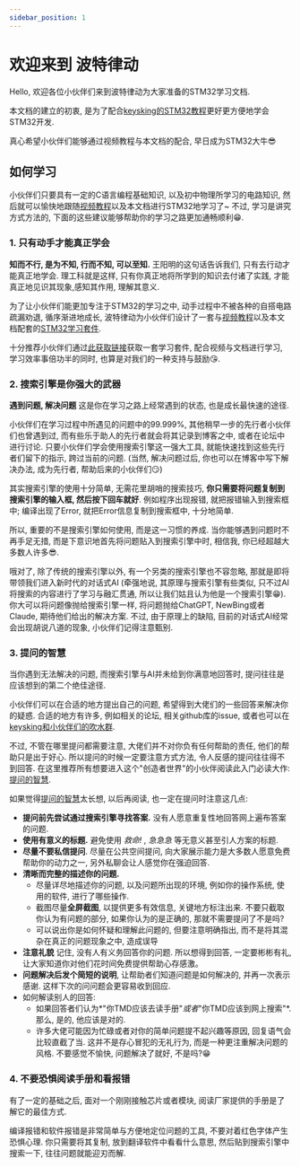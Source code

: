 ```yaml
---
sidebar_position: 1
---
```


# 欢迎来到 波特律动

Hello, 欢迎各位小伙伴们来到波特律动为大家准备的STM32学习文档.

本文档的建立的初衷, 是为了配合[keysking的STM32教程](https://www.bilibili.com/video/BV12v4y1y7uV/?spm_id_from=333.337.search-card.all.click&vd_source=bfe90f44314056ad085d0f44a07d14f1)更好更方便地学会STM32开发.

真心希望小伙伴们能够通过视频教程与本文档的配合, 早日成为STM32大牛😎

## 如何学习

小伙伴们只要具有一定的C语言编程基础知识, 以及初中物理所学习的电路知识, 然后就可以愉快地跟随[视频教程](https://www.bilibili.com/video/BV12v4y1y7uV)以及本文档进行STM32地学习了~ 不过, 学习是讲究方式方法的, 下面的这些建议能够帮助你的学习之路更加通畅顺利😁.

### 1. 只有动手才能真正学会

**知而不行, 是为不知, 行而不知, 可以至知.** 王阳明的这句话告诉我们, 只有去行动才能真正地学会. 理工科就是这样, 只有你真正地将所学到的知识去付诸了实践, 才能真正地见识其现象,感知其作用, 理解其意义.

为了让小伙伴们能更加专注于STM32的学习之中, 动手过程中不被各种的自搭电路疏漏劝退, 循序渐进地成长, 波特律动为小伙伴们设计了一套与[视频教程](https://www.bilibili.com/video/BV12v4y1y7uV)以及本文档配套的[STM32学习套件](https://item.taobao.com/item.htm?id=697575142917). 

十分推荐小伙伴们通过[此获取链接](https://item.taobao.com/item.htm?id=697575142917)获取一套学习套件, 配合视频与文档进行学习, 学习效率事倍功半的同时, 也算是对我们的一种支持与鼓励😘.

### 2. 搜索引擎是你强大的武器

**遇到问题, 解决问题** 这是你在学习之路上经常遇到的状态, 也是成长最快速的途径. 

小伙伴们在学习过程中所遇见的问题中的99.999%, 其他稍早一步的先行者小伙伴们也曾遇到过, 而有些乐于助人的先行者就会将其记录到博客之中, 或者在论坛中进行讨论. 只要小伙伴们学会使用搜索引擎这一强大工具, 就能快速找到这些先行者们留下的指示, 跨过当前的问题. (当然, 解决问题过后, 你也可以在博客中写下解决办法, 成为先行者, 帮助后来的小伙伴们😏)

其实搜索引擎的使用十分简单, 无需花里胡哨的搜索技巧, **你只需要将问题复制到搜索引擎的输入框, 然后按下回车就好**. 例如程序出现报错, 就把报错输入到搜索框中; 编译出现了Error, 就把Error信息复制到搜索框中, 十分地简单.

所以, 重要的不是搜索引擎如何使用, 而是这一习惯的养成. 当你能够遇到问题时不再手足无措, 而是下意识地首先将问题贴入到搜索引擎中时, 相信我, 你已经超越大多数人许多😎.

哦对了, 除了传统的搜索引擎以外, 有一个另类的搜索引擎也不容忽略, 那就是即将带领我们进入新时代的对话式AI (牵强地说, 其原理与搜索引擎有些类似, 只不过AI将搜索的内容进行了学习与融汇贯通, 所以让我们姑且认为他是一个搜索引擎😁). 你大可以将问题像抛给搜索引擎一样, 将问题抛给ChatGPT, NewBing或者Claude, 期待他们给出的解决方案. 不过, 由于原理上的缺陷, 目前的对话式AI经常会出现胡说八道的现象, 小伙伴们记得注意甄别. 

### 3. 提问的智慧

当你遇到无法解决的问题, 而搜索引擎与AI并未给到你满意地回答时, 提问往往是应该想到的第二个绝佳途径.

小伙伴们可以在合适的地方提出自己的问题, 希望得到大佬们的一些回答来解决你的疑惑. 合适的地方有许多, 例如相关的论坛, 相关github库的issue, 或者也可以在[keysking和小伙伴们的吹水群](https://qm.qq.com/cgi-bin/qm/qr?k=YDHKtCRcQDGXhb9uApL3nCzPAYcz89t3&jump_from=webapi&authKey=LbK75Dr7Sgxrnz/5UJM2HvWakAQKsS2ENGLpVMb88Hmz5zq3neN5f6juxA+hRFN7). 

不过, 不管在哪里提问都需要注意, 大佬们并不对你负有任何帮助的责任, 他们的帮助只是出于好心. 所以提问的时候一定要注意方式方法, 令人反感的提问往往得不到回答. 在这里推荐所有想要进入这个"创造者世界"的小伙伴阅读此入门必读大作:[提问的智慧](/How-To-Ask-Questions-The-Smart-Way).

如果觉得[提问的智慧](https://github.com/ryanhanwu/How-To-Ask-Questions-The-Smart-Way/blob/main/README-zh_CN.md)太长想, 以后再阅读, 也一定在提问时注意这几点:
- **提问前先尝试通过搜索引擎寻找答案.** 没有人愿意重复性地回答网上遍布答案的问题.
- **使用有意义的标题.** 避免使用 *救命!* , *急急急* 等无意义甚至引人方案的标题.
- **尽量不要私信提问**. 尽量在公共空间提问, 向大家展示能力是大多数人愿意免费帮助你的动力之一, 另外私聊会让人感觉你在强迫回答.
- **清晰而完整的描述你的问题.** 
  - 尽量详尽地描述你的问题, 以及问题所出现的环境, 例如你的操作系统, 使用的软件, 进行了哪些操作. 
  - 截图尽量**全屏截图**, 以提供更多有效信息, 关键地方标注出来. 不要只截取你认为有问题的部分, 如果你认为的是正确的, 那就不需要提问了不是吗?
  - 可以说出你是如何怀疑和理解此问题的, 但要注意明确指出, 而不是将其混杂在真正的问题现象之中, 造成误导
- **注意礼貌** 记住, 没有人有义务回答你的问题. 所以想得到回答, 一定要彬彬有礼, 让大家知道你对他们花时间免费提供帮助心存感激。
- **问题解决后发个简短的说明**, 让帮助者们知道问题是如何解决的, 并再一次表示感谢. 这样下次的问问题会更容易收到回应.
- 如何解读别人的回答:
  - 如果回答者们认为*"你TMD应该去读手册"*或者*"你TMD应该到网上搜索"*. 那么, 是的, 他应该是对的. 
  - 许多大佬可能因为忙碌或者对你的简单问题提不起兴趣等原因, 回复语气会比较直截了当. 这并不是存心冒犯的无礼行为, 而是一种更注重解决问题的风格. 不要感觉不愉快, 问题解决了就好, 不是吗?😁

### 4. 不要恐惧阅读手册和看报错

有了一定的基础之后, 面对一个刚刚接触芯片或者模块, 阅读厂家提供的手册是了解它的最佳方式.

编译报错和软件报错是非常简单与方便地定位问题的工具, 不要对着红色字体产生恐惧心理. 你只需要将其复制, 放到翻译软件中看看什么意思, 然后贴到搜索引擎中搜索一下, 往往问题就能迎刃而解. 
